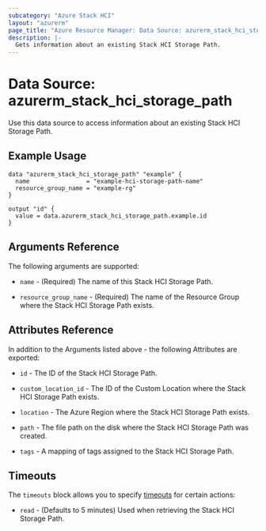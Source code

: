 ```yaml
---
subcategory: "Azure Stack HCI"
layout: "azurerm"
page_title: "Azure Resource Manager: Data Source: azurerm_stack_hci_storage_path"
description: |-
  Gets information about an existing Stack HCI Storage Path.
---
```


# Data Source: azurerm_stack_hci_storage_path

Use this data source to access information about an existing Stack HCI Storage Path.

## Example Usage

```hcl
data "azurerm_stack_hci_storage_path" "example" {
  name                = "example-hci-storage-path-name"
  resource_group_name = "example-rg"
}

output "id" {
  value = data.azurerm_stack_hci_storage_path.example.id
}
```

## Arguments Reference

The following arguments are supported:

* `name` - (Required) The name of this Stack HCI Storage Path.

* `resource_group_name` - (Required) The name of the Resource Group where the Stack HCI Storage Path exists.

## Attributes Reference

In addition to the Arguments listed above - the following Attributes are exported:

* `id` - The ID of the Stack HCI Storage Path.

* `custom_location_id` - The ID of the Custom Location where the Stack HCI Storage Path exists.

* `location` - The Azure Region where the Stack HCI Storage Path exists.

* `path` - The file path on the disk where the Stack HCI Storage Path was created.

* `tags` - A mapping of tags assigned to the Stack HCI Storage Path.

## Timeouts

The `timeouts` block allows you to specify [timeouts](https://www.terraform.io/language/resources/syntax#operation-timeouts) for certain actions:

* `read` - (Defaults to 5 minutes) Used when retrieving the Stack HCI Storage Path.
